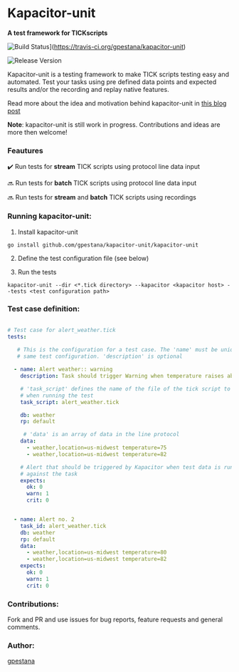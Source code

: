 # Kapacitor-unit

**A test framework for TICKscripts**

![Build Status](https://travis-ci.org/gpestana/kapacitor-unit.svg?branch=master)](https://travis-ci.org/gpestana/kapacitor-unit)

![Release Version](https://img.shields.io/badge/release-0.1-blue.svg)


Kapacitor-unit is a testing framework to make TICK scripts testing easy and
automated. Test your tasks using pre defined data points and expected results
and/or the recording and replay native features.


Read more about the idea and motivation behind kapacitor-unit in 
[this blog post](http://www.gpestana.com/blog/post/kapacitor-unit/)

**Note**: kapacitor-unit is still work in progress. Contributions and ideas
are more then welcome!

### Feautures

:heavy_check_mark: Run tests for **stream** TICK scripts using protocol line data input 

:soon: Run tests for **batch** TICK scripts using protocol line data input 

:soon: Run tests for **stream** and **batch** TICK scripts using recordings 


### Running kapacitor-unit:


1) Install kapacitor-unit

```
go install github.com/gpestana/kapacitor-unit/kapacitor-unit 
````

2) Define the test configuration file (see below) 

3) Run the tests

```
kapacitor-unit --dir <*.tick directory> --kapacitor <kapacitor host> --tests <test configuration path>
```

### Test case definition:

```yaml

# Test case for alert_weather.tick
tests:
  
   # This is the configuration for a test case. The 'name' must be unique in the
   # same test configuration. 'description' is optional

  - name: Alert weather:: warning
    description: Task should trigger Warning when temperature raises about 80 

    # 'task_script' defines the name of the file of the tick script to be loaded
    # when running the test
    task_script: alert_weather.tick

    db: weather
    rp: default 

     # 'data' is an array of data in the line protocol
    data:
      - weather,location=us-midwest temperature=75
      - weather,location=us-midwest temperature=82

    # Alert that should be triggered by Kapacitor when test data is running 
    # against the task
    expects:
      ok: 0
      warn: 1
      crit: 0


  - name: Alert no. 2
    task_id: alert_weather.tick
    db: weather
    rp: default 
    data:
      - weather,location=us-midwest temperature=80
      - weather,location=us-midwest temperature=82
    expects:
      ok: 0
      warn: 1
      crit: 0

```  

### Contributions:

Fork and PR and use issues for bug reports, feature requests and general comments.

### Author:

[gpestana](http://gpestana.github.com)
